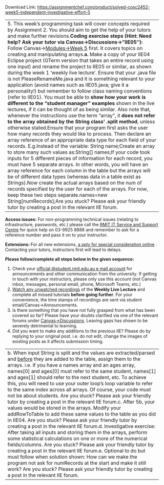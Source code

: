 Download Link: https://assignmentchef.com/product/solved-cosc2452-week5-independent-investigative-effort-5
<br>
<table width="748">

 <tbody>

  <tr>

   <td width="748">5. This week’s programming task will cover concepts required by Assignment 2. You should aim to get the help of your tutors and make further revisions.<strong>Coding exercise steps (Hint: Need help? Ask your tutor via Canvas→Discussions→”IIE05″): </strong>Follow Canvas→<a href="https://rmit.instructure.com/courses/70691/modules">Modules→Week 5</a> first. It covers topics on creating and manipulating arrays.<strong>a. </strong>Make a copy of your IIE04 Eclipse project (GTerm version that takes an entire record using one input) and rename the project to IIE05 or similar, as shown during the week 1 ‘weekly live lecture’. Ensure that your .java file is not PleaseRenameMe.java and it is something relevant to your application (avoid names such as IIE05.java; give it a personality!) but remember to follow class naming conventions (refer to IIE01). You must be able to <strong>show how your work is different to the “student manager” examples</strong> shown in the live lectures, if it can be thought of as being similar. Also note that, whenever the instructions use the term “array”, it <strong>does not refer to the array obtained by the String class’ .split method</strong>, unless otherwise stated.Ensure that your program first asks the user how many records they would like to process. Then declare an array reference of an appropriate data type for each field of your records. E.g.Instead of the variable: String name;Create an array to store many such values as:String[] names;If your code took inputs for 5 different pieces of information for each record, you must have 5 separate arrays. In other words, you will have an array reference for each column in the table but the arrays will be of different data types (whereas data in a table exist as Strings).Now create the actual arrays based on the num of records specified by the user for each of the arrays. For now, keep these two steps separate.names=new String[numRecords];Are you stuck? Please ask your friendly tutor by creating a post in the relevant IIE forum.</td>

  </tr>

 </tbody>

</table>

<strong>Access issues:</strong> For non-programming technical issues (relating to infrastructure, passwords, etc.) please call the <a href="https://www.rmit.edu.au/students/support-and-facilities/it-services-for-students/service-and-support-centre">RMIT IT Service and </a><a href="https://www.rmit.edu.au/students/support-and-facilities/it-services-for-students/service-and-support-centre">Support Centre</a> for quick help on 03-9925 8888 and remember to ask for a reference number and pass it on to your instructor.

<strong>Extensions: </strong>For all new extensions,  <a href="https://specon.rmit.edu.au/specon/"> </a><a href="https://specon.rmit.edu.au/specon/">a</a><a href="https://specon.rmit.edu.au/specon/">  </a><a href="https://specon.rmit.edu.au/specon/">pply for special consideration online</a> .  Contacting your tutors, instructors first will lead to delays.

<strong>Please follow/complete all steps below in the given sequence:</strong>

<ol>

 <li>Check your <a href="https://www.rmit.edu.au/students/support-and-facilities/it-services-for-students/email">official</a><a href="https://www.rmit.edu.au/students/support-and-facilities/it-services-for-students/email">  </a><a href="https://www.rmit.edu.au/students/support-and-facilities/it-services-for-students/email">@student.rmit.edu.au e</a><a href="https://www.rmit.edu.au/students/support-and-facilities/it-services-for-students/email">  </a><a href="https://www.rmit.edu.au/students/support-and-facilities/it-services-for-students/email">mail account</a>  for announcements and other communication from the university. If getting in touch with your instructors, please only use this account (not Canvas inbox, messages, personal email, phone, Microsoft Teams, etc.)</li>

 <li><a href="https://rmit.instructure.com/courses/70691/pages/how-to-watch-recordings-of-live-lessons?module_item_id=2768983">Watch any unwatched recordings</a> of the <strong>Weekly Live Lecture</strong> and complete all missed tutorials <strong>before going further</strong>. For your convenience, the time stamps of recordings are sent via student email/Canvas→Announcements.</li>

 <li>Is there something that you have not fully grasped from what has been covered so far? Please have your doubts clarified via one of the relevant forums under <a href="https://rmit.instructure.com/courses/70691/discussion_topics">Canvas→Discussions</a>. Leaving gaps has shown to be severely detrimental to learning.</li>

 <li>Did you want to make any additions to the previous IIE? Please do by replying to your original post. i.e. do not edit, change the images of existing posts as it affects submission timing.</li>

</ol>




<table width="748">

 <tbody>

  <tr>

   <td width="748">b.                   When input String is split and the values are extracted/parsed and <u>before</u> they are added to the table, assign them to the arrays. i.e. if you have a names array and an ages array, names[0] and ages[0] must refer to the same student, names[1] and ages[1] should refer to the next student, etc. To achieve this, you will need to use your outer loop’s loop variable to refer to the same index across all arrays. Of course, your code must not be about students. Are you stuck? Please ask your friendly tutor by creating a post in the relevant IIE forum.c.                    After 5b, your values would be stored in the arrays. Modify your addRowToTable to add these same values to the table as you did in IIE04. Are you stuck? Please ask your friendly tutor by creating a post in the relevant IIE forum.d.                   Investigative exercise: After taking all inputs and storing them in the arrays, perform some statistical calculations on one or more of the numerical fields/columns. Are you stuck? Please ask your friendly tutor by creating a post in the relevant IIE forum.e.                    Optional to do but must follow when solution shown: How can we make the program not ask for numRecords at the start and make it still work? Are you stuck? Please ask your friendly tutor by creating a post in the relevant IIE forum.</td>

  </tr>

 </tbody>

</table>